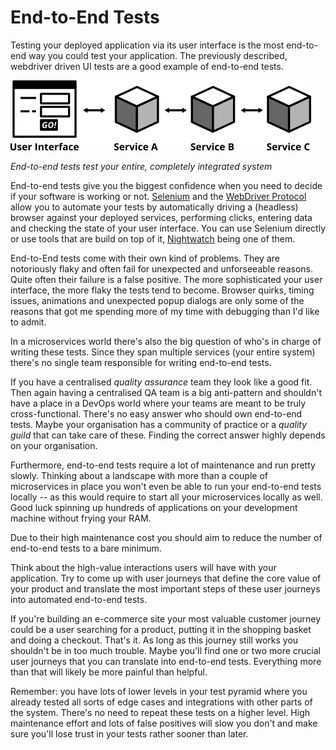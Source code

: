 # End-to-End Tests
Testing your deployed application via its user interface is the most end-to-end way you could test your application. The previously described, webdriver driven UI tests are a good example of end-to-end tests.

![an end-to-end test](img/e2etests.png)

_End-to-end tests test your entire, completely integrated system_

End-to-end tests give you the biggest confidence when you need to decide if your software is working or not. [Selenium](http://docs.seleniumhq.org/) and the [WebDriver Protocol](https://www.w3.org/TR/webdriver/) allow you to automate your tests by automatically driving a (headless) browser against your deployed services, performing clicks, entering data and checking the state of your user interface. You can use Selenium directly or use tools that are build on top of it, [Nightwatch](http://nightwatchjs.org/) being one of them.

End-to-End tests come with their own kind of problems. They are notoriously flaky and often fail for unexpected and unforseeable reasons. Quite often their failure is a false positive. The more sophisticated your user interface, the more flaky the tests tend to become. Browser quirks, timing issues, animations and unexpected popup dialogs are only some of the reasons that got me spending more of my time with debugging than I'd like to admit.

In a microservices world there's also the big question of who's in charge of writing these tests. Since they span multiple services (your entire system) there's no single team responsible for writing end-to-end tests.

If you have a centralised _quality assurance_ team they look like a good fit. Then again having a centralised QA team is a big anti-pattern and shouldn't have a place in a DevOps world where your teams are meant to be truly cross-functional. There's no easy answer who should own end-to-end tests. Maybe your organisation has a community of practice or a _quality guild_ that can take care of these. Finding the correct answer highly depends on your organisation.

Furthermore, end-to-end tests require a lot of maintenance and run pretty slowly. Thinking about a landscape with more than a couple of microservices in place you won't even be able to run your end-to-end tests locally -- as this would require to start all your microservices locally as well. Good luck spinning up hundreds of applications on your development machine without frying your RAM.

Due to their high maintenance cost you should aim to reduce the number of end-to-end tests to a bare minimum.

Think about the high-value interactions users will have with your application. Try to come up with user journeys that define the core value of your product and translate the most important steps of these user journeys into automated end-to-end tests.

If you're building an e-commerce site your most valuable customer journey could be a user searching for a product, putting it in the shopping basket and doing a checkout. That's it. As long as this journey still works you shouldn't be in too much trouble. Maybe you'll find one or two more crucial user journeys that you can translate into end-to-end tests. Everything more than that will likely be more painful than helpful.

Remember: you have lots of lower levels in your test pyramid where you already tested all sorts of edge cases and integrations with other parts of the system. There's no need to repeat these tests on a higher level. High maintenance effort and lots of false positives will slow you don't and make sure you'll lose trust in your tests rather sooner than later.
